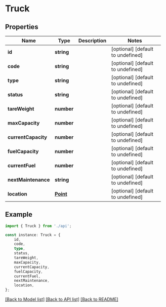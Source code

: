 # Truck


## Properties

Name | Type | Description | Notes
------------ | ------------- | ------------- | -------------
**id** | **string** |  | [optional] [default to undefined]
**code** | **string** |  | [optional] [default to undefined]
**type** | **string** |  | [optional] [default to undefined]
**status** | **string** |  | [optional] [default to undefined]
**tareWeight** | **number** |  | [optional] [default to undefined]
**maxCapacity** | **number** |  | [optional] [default to undefined]
**currentCapacity** | **number** |  | [optional] [default to undefined]
**fuelCapacity** | **number** |  | [optional] [default to undefined]
**currentFuel** | **number** |  | [optional] [default to undefined]
**nextMaintenance** | **string** |  | [optional] [default to undefined]
**location** | [**Point**](Point.md) |  | [optional] [default to undefined]

## Example

```typescript
import { Truck } from './api';

const instance: Truck = {
    id,
    code,
    type,
    status,
    tareWeight,
    maxCapacity,
    currentCapacity,
    fuelCapacity,
    currentFuel,
    nextMaintenance,
    location,
};
```

[[Back to Model list]](../README.md#documentation-for-models) [[Back to API list]](../README.md#documentation-for-api-endpoints) [[Back to README]](../README.md)

